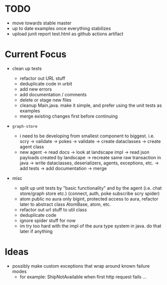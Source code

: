 # TODO











- move towards stable master
- up to date examples once everything stabilizes
- upload junit report test.html as github actions artifact

# Current Focus
- clean up tests
	- refactor out URL stuff
	- deduplicate code in urbit
	- add new errors
	- add documentation / comments
	- delete or stage new files
	- cleanup Main.java. make it simple, and prefer using the unit tests as examples
	- merge existing changes first before continuing
	
- `graph-store`
	- i need to be developing from smallest component to biggest. i.e.
	scry -> validate -> pokes -> validate -> create dataclasses -> create agent class
	- new agent -> read docs -> look at landscape impl -> read json payloads created by landscape 
	  -> recreate same raw transaction in java -> write dataclasses, deserializers, agents, exceptions, etc. 
	  -> add tests -> add documentation -> merge

- misc
	- split up unit tests by "basic functionality" and by the agent (i.e. chat store/graph store etc.) (connect, auth, poke subscribe scry spider)
	- atom public no aura only bigint, protected access to aura, refactor later to abstract class AtomBase, atom, etc.
	- refactor out url stuff to util class
	- deduplicate code
	- ignore spider stuff for now
	- im try too hard with the impl of the aura type system in java. do that later if anything

# Ideas
- possibly make custom exceptions that wrap around known failure modes
    - for example: ShipNotAvailable when first http request fails ...

